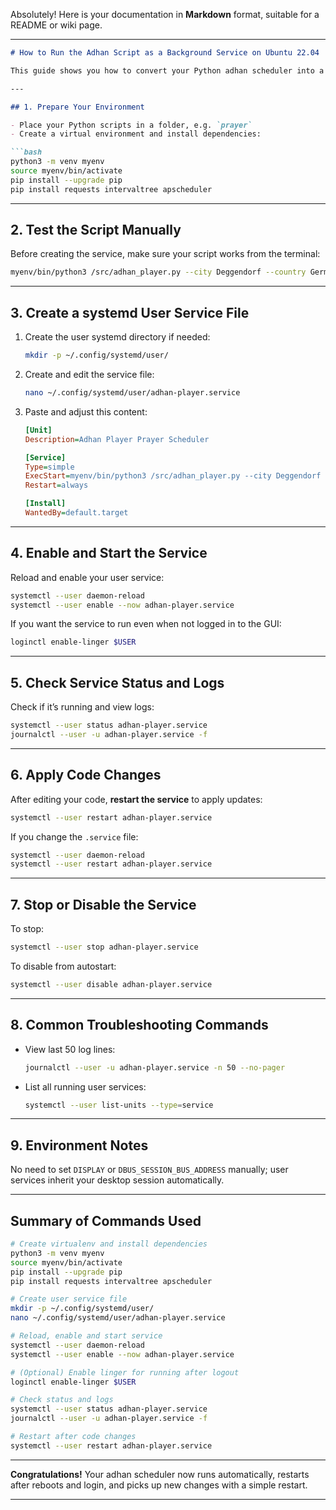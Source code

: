 Absolutely! Here is your documentation in **Markdown** format, suitable for a README or wiki page.

---

````markdown
# How to Run the Adhan Script as a Background Service on Ubuntu 22.04

This guide shows you how to convert your Python adhan scheduler into a background service that runs automatically at login using a systemd **user service**. This is ideal for desktop applications that interact with your calendar, audio, or GUI.

---

## 1. Prepare Your Environment

- Place your Python scripts in a folder, e.g. `prayer`
- Create a virtual environment and install dependencies:

```bash
python3 -m venv myenv
source myenv/bin/activate
pip install --upgrade pip
pip install requests intervaltree apscheduler
````

---

## 2. Test the Script Manually

Before creating the service, make sure your script works from the terminal:

```bash
myenv/bin/python3 /src/adhan_player.py --city Deggendorf --country Germany --audio adhan.mp3 --log-level INFO
```

---

## 3. Create a systemd User Service File

1. Create the user systemd directory if needed:

   ```bash
   mkdir -p ~/.config/systemd/user/
   ```

2. Create and edit the service file:

   ```bash
   nano ~/.config/systemd/user/adhan-player.service
   ```

3. Paste and adjust this content:

   ```ini
   [Unit]
   Description=Adhan Player Prayer Scheduler

   [Service]
   Type=simple
   ExecStart=myenv/bin/python3 /src/adhan_player.py --city Deggendorf --country Germany --audio adhan.mp3 --log-level INFO
   Restart=always

   [Install]
   WantedBy=default.target
   ```

---

## 4. Enable and Start the Service

Reload and enable your user service:

```bash
systemctl --user daemon-reload
systemctl --user enable --now adhan-player.service
```

If you want the service to run even when not logged in to the GUI:

```bash
loginctl enable-linger $USER
```

---

## 5. Check Service Status and Logs

Check if it’s running and view logs:

```bash
systemctl --user status adhan-player.service
journalctl --user -u adhan-player.service -f
```

---

## 6. Apply Code Changes

After editing your code, **restart the service** to apply updates:

```bash
systemctl --user restart adhan-player.service
```

If you change the `.service` file:

```bash
systemctl --user daemon-reload
systemctl --user restart adhan-player.service
```

---

## 7. Stop or Disable the Service

To stop:

```bash
systemctl --user stop adhan-player.service
```

To disable from autostart:

```bash
systemctl --user disable adhan-player.service
```

---

## 8. Common Troubleshooting Commands

* View last 50 log lines:

  ```bash
  journalctl --user -u adhan-player.service -n 50 --no-pager
  ```
* List all running user services:

  ```bash
  systemctl --user list-units --type=service
  ```

---

## 9. Environment Notes

No need to set `DISPLAY` or `DBUS_SESSION_BUS_ADDRESS` manually; user services inherit your desktop session automatically.

---

## **Summary of Commands Used**

```bash
# Create virtualenv and install dependencies
python3 -m venv myenv
source myenv/bin/activate
pip install --upgrade pip
pip install requests intervaltree apscheduler

# Create user service file
mkdir -p ~/.config/systemd/user/
nano ~/.config/systemd/user/adhan-player.service

# Reload, enable and start service
systemctl --user daemon-reload
systemctl --user enable --now adhan-player.service

# (Optional) Enable linger for running after logout
loginctl enable-linger $USER

# Check status and logs
systemctl --user status adhan-player.service
journalctl --user -u adhan-player.service -f

# Restart after code changes
systemctl --user restart adhan-player.service
```

---

**Congratulations!**
Your adhan scheduler now runs automatically, restarts after reboots and login, and picks up new changes with a simple restart.

---